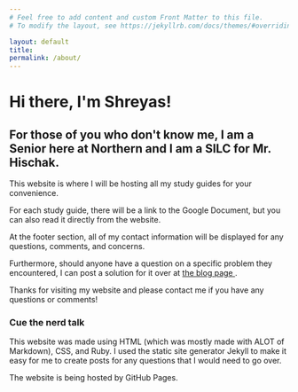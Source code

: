 ```yaml
---
# Feel free to add content and custom Front Matter to this file.
# To modify the layout, see https://jekyllrb.com/docs/themes/#overriding-theme-defaults

layout: default
title: 
permalink: /about/
---
```

# Hi there, I'm Shreyas!

## For those of you who don't know me, I am a Senior here at Northern and I am a SILC for Mr. Hischak.

This website is where I will be hosting all my study guides for your convenience. 

For each study guide, there will be a link to the Google Document, but you can also read it directly from the website.

At the footer section, all of my contact information will be displayed for any questions, comments, and concerns.

Furthermore, should anyone have a question on a specific problem they encountered, I can post a solution for it over at <a href="/blog">the blog page </a>.

Thanks for visiting my website and please contact me if you have any questions or comments!

### Cue the nerd talk

This website was made using HTML (which was mostly made with ALOT of Markdown), CSS, and Ruby. I used the static site generator Jekyll to make it easy for me to create posts for any questions that I would need to go over. 

The website is being hosted by GitHub Pages.